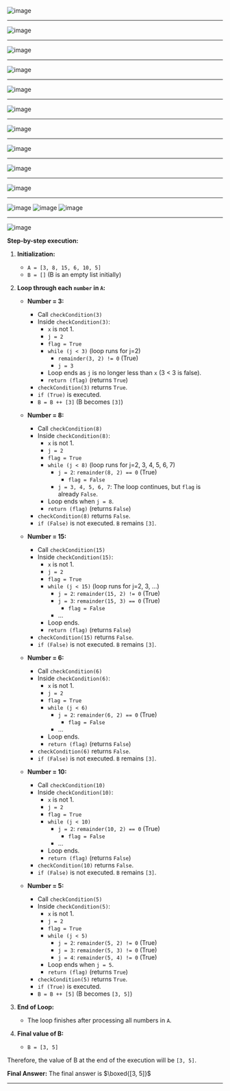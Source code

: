 ![image](https://github.com/user-attachments/assets/2ff84165-384e-4efd-908c-bc27a884daf6)

---

![image](https://github.com/user-attachments/assets/6a1d284e-86bf-46e3-8f92-21ceb69c1fb4)

---

![image](https://github.com/user-attachments/assets/d24c9371-9c5a-4aac-9975-33e9e11a365a)

---

![image](https://github.com/user-attachments/assets/6602e24c-5cce-47f3-b16c-3eaf148d1252)

---

![image](https://github.com/user-attachments/assets/6fbdec4b-d9d2-47ef-8043-4dbf104bfcb2)

---

![image](https://github.com/user-attachments/assets/e74074e2-02a2-429d-8eda-88d2ab4ea661)

---

![image](https://github.com/user-attachments/assets/262437ed-0ab6-4eac-9521-6d0eeecedf6c)

---

![image](https://github.com/user-attachments/assets/4df24b8e-3838-4932-b08c-33e92a88ed2d)


---

![image](https://github.com/user-attachments/assets/8eb92aaf-057e-4cdd-95ab-0b0939adb2c3)

---

![image](https://github.com/user-attachments/assets/0056de51-8436-40e3-8c60-234428c6515d)

---

![image](https://github.com/user-attachments/assets/6ca54a4a-3705-449f-8daf-bd3703f058d5)
![image](https://github.com/user-attachments/assets/c0b69ce9-c4fd-4d79-bbfc-d698e5e81ae4)
![image](https://github.com/user-attachments/assets/da796da9-4726-4286-b2ec-7db1eeb66207)

---

![image](https://github.com/user-attachments/assets/538ec00f-7aeb-49b7-8ca7-ac028ed83926)

**Step-by-step execution:**

1. **Initialization:**
   - `A = [3, 8, 15, 6, 10, 5]`
   - `B = []` (B is an empty list initially)

2. **Loop through each `number` in `A`:**

   * **Number = 3:**
      - Call `checkCondition(3)`
      - Inside `checkCondition(3)`:
         - `x` is not 1.
         - `j = 2`
         - `flag = True`
         - `while (j < 3)` (loop runs for j=2)
            - `remainder(3, 2) != 0` (True)
            - `j = 3`
         - Loop ends as `j` is no longer less than `x` (3 < 3 is false).
         - `return (flag)` (returns `True`)
      - `checkCondition(3)` returns `True`.
      - `if (True)` is executed.
      - `B = B ++ [3]`  (B becomes `[3]`)

   * **Number = 8:**
      - Call `checkCondition(8)`
      - Inside `checkCondition(8)`:
         - `x` is not 1.
         - `j = 2`
         - `flag = True`
         - `while (j < 8)` (loop runs for j=2, 3, 4, 5, 6, 7)
            - `j = 2`: `remainder(8, 2) == 0` (True)
               - `flag = False`
            - `j = 3, 4, 5, 6, 7`:  The loop continues, but `flag` is already `False`.
         - Loop ends when `j = 8`.
         - `return (flag)` (returns `False`)
      - `checkCondition(8)` returns `False`.
      - `if (False)` is not executed. `B` remains `[3]`.

   * **Number = 15:**
      - Call `checkCondition(15)`
      - Inside `checkCondition(15)`:
         - `x` is not 1.
         - `j = 2`
         - `flag = True`
         - `while (j < 15)` (loop runs for j=2, 3, ...)
            - `j = 2`: `remainder(15, 2) != 0` (True)
            - `j = 3`: `remainder(15, 3) == 0` (True)
               - `flag = False`
            - ...
         - Loop ends.
         - `return (flag)` (returns `False`)
      - `checkCondition(15)` returns `False`.
      - `if (False)` is not executed. `B` remains `[3]`.

   * **Number = 6:**
      - Call `checkCondition(6)`
      - Inside `checkCondition(6)`:
         - `x` is not 1.
         - `j = 2`
         - `flag = True`
         - `while (j < 6)`
            - `j = 2`: `remainder(6, 2) == 0` (True)
               - `flag = False`
            - ...
         - Loop ends.
         - `return (flag)` (returns `False`)
      - `checkCondition(6)` returns `False`.
      - `if (False)` is not executed. `B` remains `[3]`.

   * **Number = 10:**
      - Call `checkCondition(10)`
      - Inside `checkCondition(10)`:
         - `x` is not 1.
         - `j = 2`
         - `flag = True`
         - `while (j < 10)`
            - `j = 2`: `remainder(10, 2) == 0` (True)
               - `flag = False`
            - ...
         - Loop ends.
         - `return (flag)` (returns `False`)
      - `checkCondition(10)` returns `False`.
      - `if (False)` is not executed. `B` remains `[3]`.

   * **Number = 5:**
      - Call `checkCondition(5)`
      - Inside `checkCondition(5)`:
         - `x` is not 1.
         - `j = 2`
         - `flag = True`
         - `while (j < 5)`
            - `j = 2`: `remainder(5, 2) != 0` (True)
            - `j = 3`: `remainder(5, 3) != 0` (True)
            - `j = 4`: `remainder(5, 4) != 0` (True)
         - Loop ends when `j = 5`.
         - `return (flag)` (returns `True`)
      - `checkCondition(5)` returns `True`.
      - `if (True)` is executed.
      - `B = B ++ [5]`  (B becomes `[3, 5]`)

3. **End of Loop:**
   - The loop finishes after processing all numbers in `A`.

4. **Final value of B:**
   - `B = [3, 5]`

Therefore, the value of B at the end of the execution will be `[3, 5]`.

**Final Answer:** The final answer is $\boxed{[3, 5]}$

---
